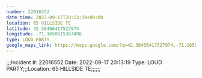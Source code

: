 ```yaml
---
number: 22016552
date_time: 2022-09-17T20:13:19+00:00
location: 65 HILLSIDE TE
latitude: 42.38466417527974
longitude: -71.1658515367498
type: LOUD PARTY
google_maps_link: https://maps.google.com/?q=42.38466417527974,-71.1658515367498
---
```


;;;Incident #: 22016552  Date: 2022-09-17 20:13:19   Type: LOUD PARTY;;;Location: 65 HILLSIDE TE;;;;;;

